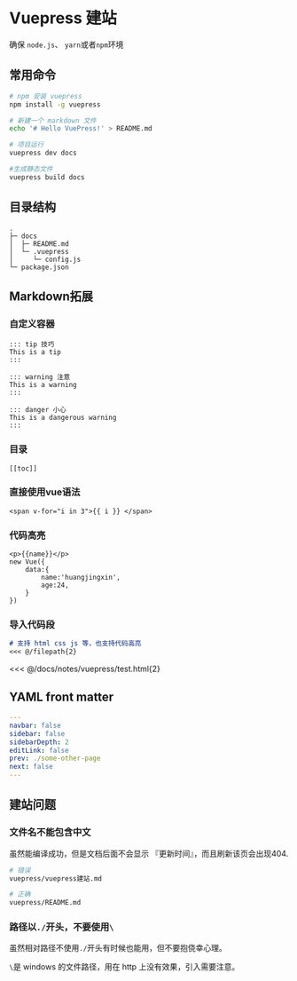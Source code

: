 # Vuepress 建站

确保 `node.js`、 `yarn`或者`npm`环境

## 常用命令

```bash
# npm 安装 vuepress
npm install -g vuepress

# 新建一个 markdown 文件
echo '# Hello VuePress!' > README.md

# 项目运行
vuepress dev docs

#生成静态文件
vuepress build docs
```

## 目录结构

```
.
├─ docs
│  ├─ README.md
│  └─ .vuepress
│     └─ config.js
└─ package.json
```

## Markdown拓展

### 自定义容器

```text
::: tip 技巧
This is a tip
:::

::: warning 注意
This is a warning
:::

::: danger 小心
This is a dangerous warning
:::
```

### 目录

```text
[[toc]]
```

### 直接使用vue语法

```vue
<span v-for="i in 3">{{ i }} </span>
```

### 代码高亮

```js{4}
<p>{{name}}</p>
new Vue({
    data:{
        name:'huangjingxin',
        age:24,
    }
})
```

### 导入代码段

```md
# 支持 html css js 等，也支持代码高亮 
<<< @/filepath{2}
```

<<< @/docs/notes/vuepress/test.html{2}


## YAML front matter

```yaml
---
navbar: false
sidebar: false
sidebarDepth: 2
editLink: false
prev: ./some-other-page
next: false
---
```

## 建站问题

### 文件名不能包含中文

虽然能编译成功，但是文档后面不会显示 『更新时间』，而且刷新该页会出现404.

```sh
# 错误
vuepress/vuepress建站.md

# 正确
vuepress/README.md
```

### 路径以`./`开头，不要使用`\`

虽然相对路径不使用`./`开头有时候也能用，但不要抱侥幸心理。

`\`是 windows 的文件路径，用在 http 上没有效果，引入需要注意。
